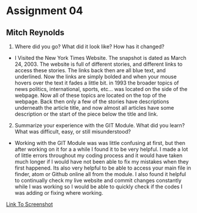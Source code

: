 # Assignment 04
## Mitch Reynolds
1. Where did you go? What did it look like? How has it changed?
 - I Visited the New York Times Website. The snapshot is dated as March 24, 2003. The website is full of different stories, and different links to access these stories. The links back then are all blue text, and underlined. Now the links are simply bolded and when your mouse hovers over the text it fades a little bit. in 1993 the broader topics of news politics, international, sports, etc... was located on the side of the webpage. Now all of these topics are located on the top of the webpage. Back then only a few of the stories have descriptions  underneath the article title, and now almost all articles have some description or the start of the piece below the title and link.
 2. Summarize your experience with the GIT Module. What did you learn? What was difficult, easy, or still misunderstood?
 - Working with the GIT Module was was little confusing at first, but then after working on it for a a while I found it to be very helpful. I made a lot of little errors throughout my coding process and it would have taken much longer if I would have not been able to fix my mistakes when they first happened. Its also very helpful to be able to access your main file in finder, atom or Github online all from the module. I also found it helpful to continually check my live website and commit changes constantly while I was working so I would be able to quickly check if the codes I was adding or fixing where working.

[Link To Screenshot](./images/screenshot.png)
